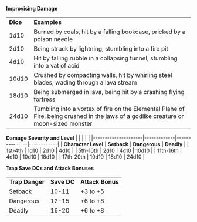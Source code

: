 **Improvising Damage**

|          |                                                                                                                                      |
|----------|--------------------------------------------------------------------------------------------------------------------------------------|
| **Dice** | **Examples**                                                                                                                         |
| 1d10     | Burned by coals, hit by a falling bookcase, pricked by a poison needle                                                               |
| 2d10     | Being struck by lightning, stumbling into a fire pit                                                                                 |
| 4d10     | Hit by falling rubble in a collapsing tunnel, stumbling into a vat of acid                                                           |
| 10d10    | Crushed by compacting walls, hit by whirling steel blades, wading through a lava stream                                              |
| 18d10    | Being submerged in lava, being hit by a crashing flying fortress                                                                     |
| 24d10    | Tumbling into a vortex of fire on the Elemental Plane of Fire, being crushed in the jaws of a godlike creature or moon-sized monster |

**Damage Severity and Level**
|                     |             |               |            |
|---------------------|-------------|---------------|------------|
| **Character Level** | **Setback** | **Dangerous** | **Deadly** |
| 1st-4th             | 1d10        | 2d10          | 4d10       |
| 5th-10th            | 2d10        | 4d10          | 10d10      |
| 11th-16th           | 4d10        | 10d10         | 18d10      |
| 17th-20th           | 10d10       | 18d10         | 24d10      |


**Trap Save DCs and Attack Bonuses**

|                 |             |                  |
|-----------------|-------------|------------------|
| **Trap Danger** | **Save DC** | **Attack Bonus** |
| Setback         | 10-11       | +3 to +5         |
| Dangerous       | 12-15       | +6 to +8         |
| Deadly          | 16-20       | +6 to +8         |

 
